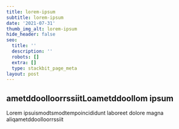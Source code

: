 ```yaml
---
title: lorem-ipsum
subtitle: lorem-ipsum
date: '2021-07-31'
thumb_img_alt: lorem-ipsum
hide_header: false
seo:
  title: ''
  description: ''
  robots: []
  extra: []
  type: stackbit_page_meta
layout: post
---
```

## ametddoolloorrssiitLoametddoollom ipsum

Lorem ipsuismodtsmodtempoincididunt laboreet dolore magna aliqametddoolloorrssiit
